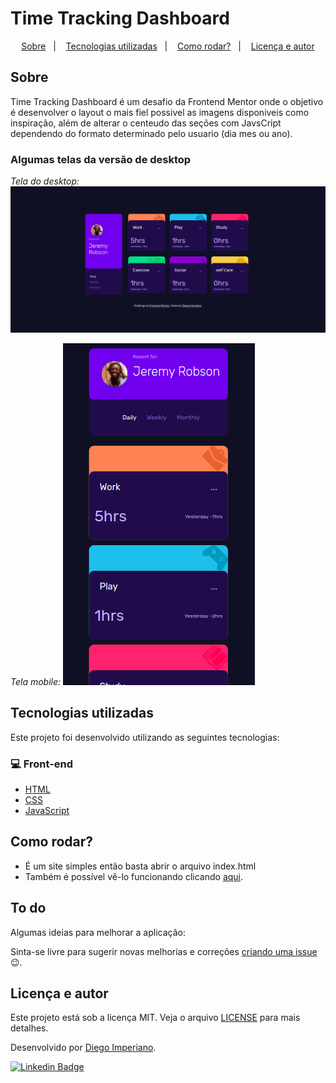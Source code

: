 # Time Tracking Dashboard

<p align="center">
  <a href="#sobre">Sobre</a>&nbsp;&nbsp;&nbsp;|&nbsp;&nbsp;&nbsp;
  <a href="#tecnologias-utilizadas">Tecnologias utilizadas</a>&nbsp;&nbsp;&nbsp;|&nbsp;&nbsp;&nbsp;
  <a href="#como-rodar">Como rodar?</a>&nbsp;&nbsp;&nbsp;|&nbsp;&nbsp;&nbsp;
  <a href="#licença-e-autores">Licença e autor</a>
</p>

## Sobre

Time Tracking Dashboard é um desafio da Frontend Mentor onde o objetivo é desenvolver
o layout o mais fiel possivel as imagens disponiveis como inspiração, além de alterar o centeudo das seções com JavsCript dependendo do formato determinado pelo usuario (dia mes ou ano).

### Algumas telas da versão de desktop

<p align="center">

_Tela do desktop:_
<img src=".github/desktop.png"/>

_Tela mobile:_
<img src=".github/mobile.png"/>

</p>

## Tecnologias utilizadas

Este projeto foi desenvolvido utilizando as seguintes tecnologias:

### 💻 Front-end

- [HTML](https://developer.mozilla.org/pt-BR/docs/Web/HTML)
- [CSS](https://developer.mozilla.org/pt-BR/docs/Web/CSS)
- [JavaScript](https://www.javascript.com/)

## Como rodar?

- É um site simples então basta abrir o arquivo index.html
- Também é possível vê-lo funcionando clicando [aqui](https://diegoimperiano.github.io/time-tracking-dashboard/).

## To do

Algumas ideias para melhorar a aplicação:

Sinta-se livre para sugerir novas melhorias e correções [criando uma issue](https://github.com/DiegoImperiano/time-tracking-dashboard/issues/new) 😉.

## Licença e autor

Este projeto está sob a licença MIT. Veja o arquivo [LICENSE](https://github.com/DiegoImperiano/time-tracking-dashboard/blob/main/LICENSE) para mais detalhes.

Desenvolvido por [Diego Imperiano](https://github.com/DiegoImperiano).

[![Linkedin Badge](https://img.shields.io/badge/-Diego_Imperiano-blue?style=flat-square&logo=Linkedin&logoColor=white&link=https://www.linkedin.com/in/diegoimperiano/)](https://www.linkedin.com/in/diegoimperiano/)
